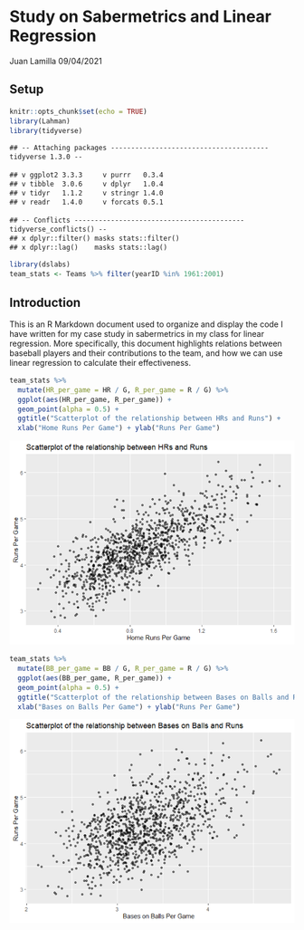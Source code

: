 Study on Sabermetrics and Linear Regression
================
Juan Lamilla
09/04/2021

## Setup

``` r
knitr::opts_chunk$set(echo = TRUE)
library(Lahman)
library(tidyverse)
```

    ## -- Attaching packages --------------------------------------- tidyverse 1.3.0 --

    ## v ggplot2 3.3.3     v purrr   0.3.4
    ## v tibble  3.0.6     v dplyr   1.0.4
    ## v tidyr   1.1.2     v stringr 1.4.0
    ## v readr   1.4.0     v forcats 0.5.1

    ## -- Conflicts ------------------------------------------ tidyverse_conflicts() --
    ## x dplyr::filter() masks stats::filter()
    ## x dplyr::lag()    masks stats::lag()

``` r
library(dslabs)
team_stats <- Teams %>% filter(yearID %in% 1961:2001)
```

## Introduction

This is an R Markdown document used to organize and display the code I
have written for my case study in sabermetrics in my class for linear
regression. More specifically, this document highlights relations
between baseball players and their contributions to the team, and how we
can use linear regression to calculate their effectiveness.

``` r
team_stats %>%
  mutate(HR_per_game = HR / G, R_per_game = R / G) %>%
  ggplot(aes(HR_per_game, R_per_game)) + 
  geom_point(alpha = 0.5) + 
  ggtitle("Scatterplot of the relationship between HRs and Runs") +
  xlab("Home Runs Per Game") + ylab("Runs Per Game")
```

![](sabermetrics_markdown_files/figure-gfm/HR/R-1.png)<!-- -->

``` r
team_stats %>%
  mutate(BB_per_game = BB / G, R_per_game = R / G) %>%
  ggplot(aes(BB_per_game, R_per_game)) + 
  geom_point(alpha = 0.5) + 
  ggtitle("Scatterplot of the relationship between Bases on Balls and Runs") +
  xlab("Bases on Balls Per Game") + ylab("Runs Per Game")
```

![](sabermetrics_markdown_files/figure-gfm/BB/R-1.png)<!-- -->
